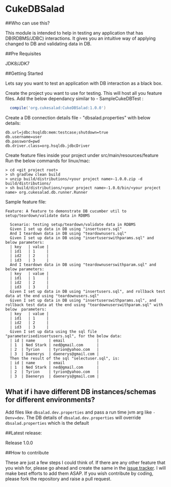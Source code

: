 # CukeDBSalad
##Who can use this?

This module is intended to help in testing any application that has DB(RDBMS/JDBC) interactions. It gives you an intuitive way of applying changed to DB and validating data in DB. 

##Pre Requisites

JDK8/JDK7

##Getting Started

Lets say you want to test an application with DB interaction as a black box.

Create the project you want to use for testing. This will host all you feature files.
Add the below dependancy similar to - SampleCukeDBTest :
```gradle
  compile('org.cukesalad:CukeDBSalad:1.0.0')
```
Create a DB connection details file - "dbsalad.properties" with below details:
```properties
db.url=jdbc:hsqldb:mem:testcase;shutdown=true
db.username=user
db.password=pwd
db.driver.class=org.hsqldb.jdbcDriver
```
Create feature files inside your project under src/main/resources/feature
Run the below commands for linux/mac:
```shell
> cd <git project root>
> sh gradlew clean build
> unzip build/distributions/<your project name>-1.0.0.zip -d build/distributions/
> sh build/distributions/<your project name>-1.0.0/bin/<your project name> org.cukesalad.db.runner.Runner
```
Sample feature file:
```gherkin
Feature: A feature to demonstrate DB cucumber util to setup/teardown/validate data in RDBMS

  Scenario: testing setup/teardown/validate data in RDBMS
  Given I set up data in DB using "insertusers.sql"
  And I teardown data in DB using "teardownusers.sql"
  Given I set up data in DB using "insertuserswithparams.sql" and below parameters:
  | key   | value |
  | id1   | 1     |
  | id2   | 2     |
  | id3   | 3     |
  And I teardown data in DB using "teardownuserswithparam.sql" and below parameters:
  | key   | value |
  | id1   | 1     |
  | id2   | 2     |
  | id3   | 3     |
  Given I set up data in DB using "insertusers.sql", and rollback test data at the end using "teardownusers.sql"
  Given I set up data in DB using "insertuserswithparams.sql", and rollback test data at the end using "teardownuserswithparam.sql" with below  parameters:
  | key   | value |
  | id1   | 1     |
  | id2   | 2     |
  | id3   | 3     |
  Given I set up data using the sql file "parameterisedinsertusers.sql", for the below data:
  | id | name      | email              |
  | 1  | Ned Stark | ned@gmail.com      |
  | 2  | Tyrion    | tyrion@yahoo.com   |
  | 3  | Daenerys  | daenerys@gmail.com |
  Then the result of the sql "selectuser.sql", is:
  | id | name      | email              |
  | 1  | Ned Stark | ned@gmail.com      |
  | 2  | Tyrion    | tyrion@yahoo.com   |
  | 3  | Daenerys  | daenerys@gmail.com |

```
## What if i have different DB instances/schemas for different environments?
Add files like ```dbsalad.dev.properties``` and pass a run time jvm arg like ```-Denv=dev```. The DB details of ```dbsalad.dev.properties``` will override ```dbsalad.properties``` which is the default

##Latest release:

Release 1.0.0

##How to contribute

These are just a few steps I could think of. If there are any other feature that you wish for, please go ahead and create the same in the [issue tracker](https://github.com/cukesalad/CukeDBSalad/issues). I will make best efforts to add them ASAP. If you wish contribute by coding, please fork the repository and raise a pull request.
